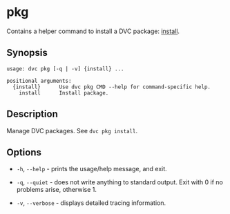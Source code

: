 # pkg

Contains a helper command to install a DVC package:
[install](/doc/commands-reference/pkg-install).

## Synopsis

```usage
usage: dvc pkg [-q | -v] {install} ...

positional arguments:
  {install}      Use dvc pkg CMD --help for command-specific help.
    install      Install package.
```

## Description

Manage DVC packages. See `dvc pkg install`.

## Options

- `-h`, `--help` - prints the usage/help message, and exit.

- `-q`, `--quiet` - does not write anything to standard output. Exit with 0 if
  no problems arise, otherwise 1.

- `-v`, `--verbose` - displays detailed tracing information.
